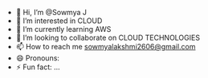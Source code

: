 - 👋 Hi, I’m @Sowmya J
- 👀 I’m interested in CLOUD
- 🌱 I’m currently learning AWS
- 💞️ I’m looking to collaborate on CLOUD TECHNOLOGIES
- 📫 How to reach me sowmyalakshmi2606@gmail.com
- 😄 Pronouns: 
- ⚡ Fun fact: ...

<!---
SowmyaJ2/SowmyaJ2 is a ✨ special ✨ repository because its `README.md` (this file) appears on your GitHub profile.
You can click the Preview link to take a look at your changes.
--->
